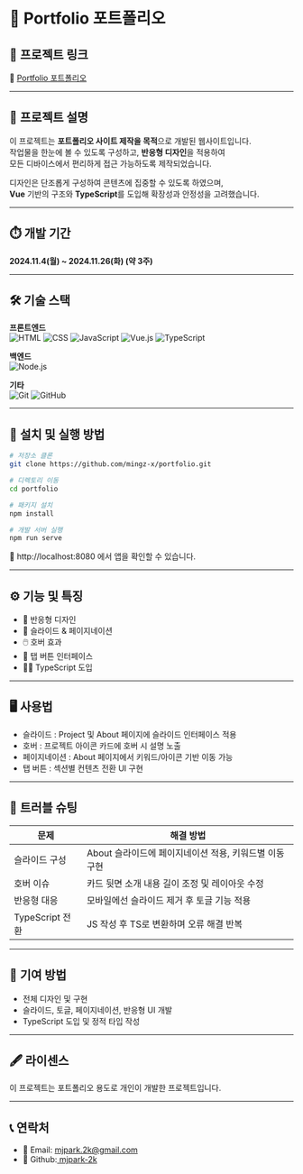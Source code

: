 # 📇 Portfolio 포트폴리오

## 🌱 프로젝트 링크  
🔗 [ Portfolio 포트폴리오 ](https://portfolio-mj2k.vercel.app)

---

## 📄 프로젝트 설명  
이 프로젝트는 **포트폴리오 사이트 제작을 목적**으로 개발된 웹사이트입니다.  
작업물을 한눈에 볼 수 있도록 구성하고, **반응형 디자인**을 적용하여  
모든 디바이스에서 편리하게 접근 가능하도록 제작되었습니다.  

디자인은 단조롭게 구성하여 콘텐츠에 집중할 수 있도록 하였으며,  
**Vue** 기반의 구조와 **TypeScript**를 도입해 확장성과 안정성을 고려했습니다.

---

## ⏱️ 개발 기간
**2024.11.4(월) ~ 2024.11.26(화) (약 3주)**

---

## 🛠️ 기술 스택
**프론트엔드**  
![HTML](https://img.shields.io/badge/HTML-E34F26?style=flat&logo=html5&logoColor=white)
![CSS](https://img.shields.io/badge/CSS-1572B6?style=flat&logo=css3&logoColor=white)
![JavaScript](https://img.shields.io/badge/JavaScript-F7DF1E?style=flat&logo=javascript&logoColor=black)
![Vue.js](https://img.shields.io/badge/Vue.js-4FC08D?style=flat&logo=vue.js&logoColor=white)
![TypeScript](https://img.shields.io/badge/TypeScript-3178C6?style=flat&logo=typescript&logoColor=white)

**백엔드**  
![Node.js](https://img.shields.io/badge/Node.js-339933?style=flat&logo=nodedotjs&logoColor=white)

**기타**  
![Git](https://img.shields.io/badge/Git-F05032?style=flat&logo=git&logoColor=white)
![GitHub](https://img.shields.io/badge/GitHub-181717?style=flat&logo=github&logoColor=white)

---

## 💾 설치 및 실행 방법

```bash
# 저장소 클론
git clone https://github.com/mingz-x/portfolio.git

# 디렉토리 이동
cd portfolio

# 패키지 설치
npm install

# 개발 서버 실행
npm run serve
```

🔗 http://localhost:8080 에서 앱을 확인할 수 있습니다.

---

## ⚙️ 기능 및 특징
- 📱 반응형 디자인  
- 🎨 슬라이드 & 페이지네이션  
- 🖱️ 호버 효과  
- 🧩 탭 버튼 인터페이스  
- 👨‍💻 TypeScript 도입

---

## 🖥️ 사용법
- 슬라이드 : Project 및 About 페이지에 슬라이드 인터페이스 적용  
- 호버 : 프로젝트 아이콘 카드에 호버 시 설명 노출  
- 페이지네이션 : About 페이지에서 키워드/아이콘 기반 이동 가능  
- 탭 버튼 : 섹션별 컨텐츠 전환 UI 구현

---

## 🧯 트러블 슈팅
| 문제 | 해결 방법 |
|------|-----------|
| 슬라이드 구성 | About 슬라이드에 페이지네이션 적용, 키워드별 이동 구현 |
| 호버 이슈 | 카드 뒷면 소개 내용 길이 조정 및 레이아웃 수정 |
| 반응형 대응 | 모바일에선 슬라이드 제거 후 토글 기능 적용 |
| TypeScript 전환 | JS 작성 후 TS로 변환하며 오류 해결 반복 |

---

## 🔬 기여 방법  
- 전체 디자인 및 구현  
- 슬라이드, 토글, 페이지네이션, 반응형 UI 개발  
- TypeScript 도입 및 정적 타입 작성

---

## 🖋️ 라이센스
이 프로젝트는 포트폴리오 용도로 개인이 개발한 프로젝트입니다.

---

## 📞 연락처
- 📧 Email: mjpark.2k@gmail.com
- 📒 Github:[ mjpark-2k ](https://github.com/mjpark-2k)